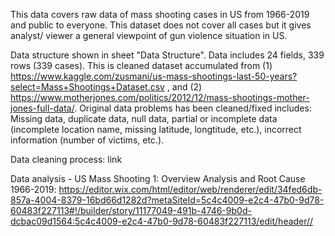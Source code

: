 This data covers raw data of mass shooting cases in US from 1966-2019 and public to everyone. This dataset does not cover all cases but it gives analyst/ viewer a general viewpoint of gun violence situation in US. 

Data structure shown in sheet "Data Structure". Data includes 24 fields, 339 rows (339 cases). This is cleaned dataset accumulated from (1) https://www.kaggle.com/zusmani/us-mass-shootings-last-50-years?select=Mass+Shootings+Dataset.csv , and (2) https://www.motherjones.com/politics/2012/12/mass-shootings-mother-jones-full-data/. Original data problems has been cleaned/fixed includes: Missing data, duplicate data, null data, partial or incomplete data (incomplete location name, missing latitude, longtitude, etc.), incorrect information (number of victims, etc.).

Data cleaning process: link

Data analysis - US Mass Shooting 1: Overview Analysis and Root Cause 1966-2019: https://editor.wix.com/html/editor/web/renderer/edit/34fed6db-857a-4004-8379-16bd66d1282d?metaSiteId=5c4c4009-e2c4-47b0-9d78-60483f227113#!/builder/story/11177049-491b-4746-9b0d-dcbac09d1564:5c4c4009-e2c4-47b0-9d78-60483f227113/edit/header//

